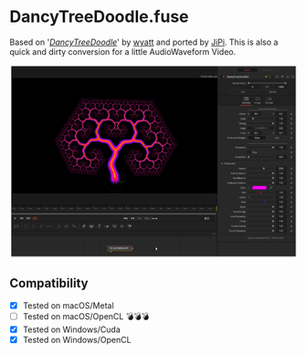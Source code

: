 DancyTreeDoodle.fuse
====================

Based on '_[DancyTreeDoodle](https://www.shadertoy.com/view/wslGz7)_' by [wyatt](https://www.shadertoy.com/user/wyatt) and ported by [JiPi](../../Site/Profiles/JiPi.md). This is also a quick and dirty conversion for a little AudioWaveform Video.

![screenshot](DancyTreeDoodle_screenshot.png "DancyTreeDoodle.fuse in DaVinci Resolve")

## Compatibility
- [x] Tested on macOS/Metal
- [ ] Tested on macOS/OpenCL :bomb::bomb::bomb:
- [x] Tested on Windows/Cuda
- [x] Tested on Windows/OpenCL
